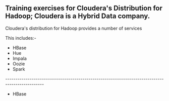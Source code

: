 <h2> Training exercises for Cloudera's Distribution for Hadoop; Cloudera is a Hybrid Data company. </h2>



<p>Cloudera's distribution for Hadoop provides a number of services</p> 
<p> This includes:- </p>
<ul>
         <li>HBase</li>
         <li>Hue</li>
         <li>Impala</li>
         <li>Oozie</li>
         <li>Spark</li>
      </ul>
      
 <p>-------------------------------------------------------------------------------------------------</p>
 <ul><li>HBase</li></ul>
